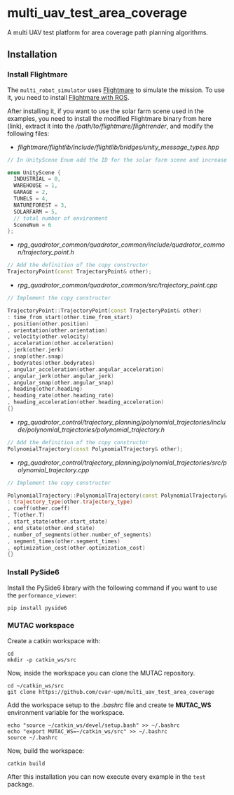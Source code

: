 # multi_uav_test_area_coverage

A multi UAV test platform for area coverage path planning algorithms.

## Installation

### Install Flightmare

The `multi_robot_simulator` uses [Flightmare](https://github.com/uzh-rpg/flightmare) to simulate the mission. To use it, you need to install [Flightmare with ROS](https://github.com/uzh-rpg/flightmare/wiki/Install-with-ROS).

After installing it, if you want to use the solar farm scene used in the examples, you need to install the modified Flightmare binary from here (link), extract it into the */path/to/flightmare/flightrender*, and modify the following files:

- *flightmare/flightlib/include/flightlib/bridges/unity_message_types.hpp*

```cpp
// In UnityScene Enum add the ID for the solar farm scene and increase the number of scenes

enum UnityScene {
  INDUSTRIAL = 0,
  WAREHOUSE = 1,
  GARAGE = 2,
  TUNELS = 4,
  NATUREFOREST = 3,
  SOLARFARM = 5,
  // total number of environment
  SceneNum = 6
};
```

- *rpg_quadrotor_common/quadrotor_common/include/quadrotor_common/trajectory_point.h*

```cpp
// Add the definition of the copy constructor
TrajectoryPoint(const TrajectoryPoint& other);
```

- *rpg_quadrotor_common/quadrotor_common/src/trajectory_point.cpp*

```cpp
// Implement the copy constructor

TrajectoryPoint::TrajectoryPoint(const TrajectoryPoint& other)
: time_from_start(other.time_from_start)
, position(other.position)
, orientation(other.orientation)
, velocity(other.velocity)
, acceleration(other.acceleration)
, jerk(other.jerk)
, snap(other.snap)
, bodyrates(other.bodyrates)
, angular_acceleration(other.angular_acceleration)
, angular_jerk(other.angular_jerk)
, angular_snap(other.angular_snap)
, heading(other.heading)
, heading_rate(other.heading_rate)
, heading_acceleration(other.heading_acceleration)
{}
```

- *rpg_quadrotor_control/trajectory_planning/polynomial_trajectories/include/polynomial_trajectories/polynomial_trajectory.h*

```cpp
// Add the definition of the copy constructor
PolynomialTrajectory(const PolynomialTrajectory& other);
```

- *rpg_quadrotor_control/trajectory_planning/polynomial_trajectories/src/polynomial_trajectory.cpp*

```cpp
// Implement the copy constructor

PolynomialTrajectory::PolynomialTrajectory(const PolynomialTrajectory& other)
: trajectory_type(other.trajectory_type)
, coeff(other.coeff)
, T(other.T)
, start_state(other.start_state)
, end_state(other.end_state)
, number_of_segments(other.number_of_segments)
, segment_times(other.segment_times)
, optimization_cost(other.optimization_cost)
{}
```

### Install PySide6

Install the PySide6 library with the following command if you want to use the `performance_viewer`:

```
pip install pyside6
```

### MUTAC workspace

Create a catkin workspace with:

```
cd
mkdir -p catkin_ws/src
```

Now, inside the workspace you can clone the MUTAC repository.

```
cd ~/catkin_ws/src
git clone https://github.com/cvar-upm/multi_uav_test_area_coverage
```

Add the workspace setup to the *.bashrc* file and create te **MUTAC_WS** environment variable for the workspace.

```
echo "source ~/catkin_ws/devel/setup.bash" >> ~/.bashrc
echo "export MUTAC_WS=~/catkin_ws/src" >> ~/.bashrc
source ~/.bashrc
```

Now, build the workspace:

```
catkin build
```

After this installation you can now execute every example in the `test` package.

